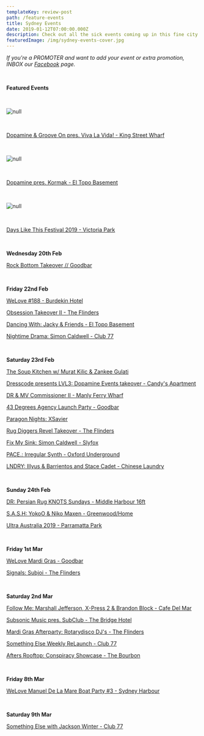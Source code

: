 ```yaml
---
templateKey: review-post
path: /feature-events
title: Sydney Events
date: 2019-01-12T07:00:00.000Z
description: Check out all the sick events coming up in this fine city!
featuredImage: /img/sydney-events-cover.jpg
---
```

_If you're a PROMOTER and want to add your event or extra promotion, INBOX our [Facebook](https://www.facebook.com/ravereviewz) page._

<br>

**Featured Events**

<br>

![null](/img/52378401_606968376427613_2939912570175225856_o.jpg)

<br>

[Dopamine & Groove On pres. Viva La Vida! - King Street Wharf](https://www.facebook.com/events/649902635425501/)

<br>

![null](/img/51754557_608142296310221_875907418368770048_o.jpg)

<br>

[Dopamine pres. Kormak - El Topo Basement](https://www.facebook.com/events/1408951339240474/)

<br>

![null](/img/44887187_752581595085419_9025674769529307136_o.jpg)

<br>

[Days Like This Festival 2019 - Victoria Park](https://www.facebook.com/events/1834793096636236/)

<br>

**Wednesday 20th Feb**

[Rock Bottom Takeover // Goodbar](https://www.facebook.com/events/2060356330697111/)

<br>

**Friday 22nd Feb**

[WeLove #188 - Burdekin Hotel](https://www.facebook.com/events/597622954044990/)

[Obsession Takeover II - The Flinders](https://www.facebook.com/events/535196810307480/)

[Dancing With: Jacky & Friends - El Topo Basement](https://www.facebook.com/events/2319711588315469/)

[Nightime Drama: Simon Caldwell - Club 77](https://www.facebook.com/events/403267057082323/)

<br>

**Saturday 23rd Feb**

[The Soup Kitchen w/ Murat Kilic & Zankee Gulati](https://www.facebook.com/events/568230496985572/)

[Dresscode presents LVL3: Dopamine Events takeover - Candy's Apartment](https://www.facebook.com/events/401928210582941/)

[DR & MV Commissioner II - Manly Ferry Wharf](https://www.facebook.com/events/634796746941710/)

[43 Degrees Agency Launch Party - Goodbar](https://www.facebook.com/events/382303965867290/)

[Paragon Nights: XSavier](https://www.facebook.com/events/946240788913660/)

[Rug Diggers Revel Takeover - The Flinders](https://www.facebook.com/events/2242584926012722/)

[Fix My Sink: Simon Caldwell - Slyfox](https://www.facebook.com/events/1217034281782771/)

[PACE.: Irregular Synth - Oxford Underground](https://www.facebook.com/events/1004169929767295/)

[LNDRY: Illyus & Barrientos and Stace Cadet - Chinese Laundry](https://www.facebook.com/events/1342811942525160/)

<br>

**Sunday 24th Feb**

[DR: Persian Rug KNOTS Sundays - Middle Harbour 16ft ](https://www.facebook.com/events/631686493956109/)

[S.A.S.H: YokoO & Niko Maxen - Greenwood/Home](https://www.facebook.com/events/2249006828705210/)

[Ultra Australia 2019 - Parramatta Park](https://www.facebook.com/events/2080249522196029/)

<br>

**Friday 1st Mar**

[WeLove Mardi Gras - Goodbar](https://www.facebook.com/events/2111690588953084/)

[Signals: Subjoi - The Flinders](https://www.facebook.com/events/279176319420460/)

<br>

**Saturday 2nd Mar**

[Follow Me: Marshall Jefferson, X-Press 2 & Brandon Block - Cafe Del Mar](https://www.facebook.com/events/1998886000164449/)

[Subsonic Music pres. SubClub - The Bridge Hotel](https://www.facebook.com/events/1973442142704617/)

[Mardi Gras Afterparty: Rotarydisco DJ's - The Flinders](https://www.facebook.com/events/144360066484437/)

[Something Else Weekly ReLaunch - Club 77](https://www.facebook.com/events/292378731428015/)

[Afters Rooftop: Conspiracy Showcase - The Bourbon](https://www.facebook.com/events/621820858277159/)

<br>

**Friday 8th Mar**

[WeLove Manuel De La Mare Boat Party #3 - Sydney Harbour](https://www.facebook.com/events/1001963596642713/)

<br>

**Saturday 9th Mar**

[Something Else with Jackson Winter - Club 77](https://www.facebook.com/events/235923720627996/)
